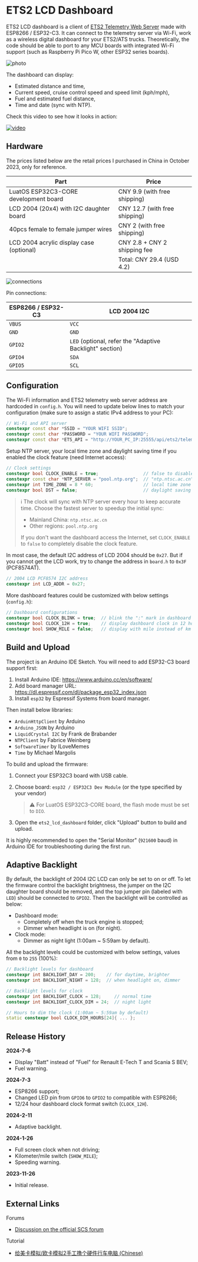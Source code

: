 # ETS2 LCD Dashboard

ETS2 LCD dashboard is a client of [ETS2 Telemetry Web Server](https://github.com/Funbit/ets2-telemetry-server) made with ESP8266 / ESP32-C3. It can connect to the telemetry server via Wi-Fi, work as a wireless digital dashboard for your ETS2/ATS trucks. Theoretically, the code should be able to port to any MCU boards with integrated Wi-Fi support (such as Raspberry Pi Pico W, other ESP32 series boards).

![photo](media/dashboard.jpg)

The dashboard can display:

- Estimated distance and time,
- Current speed, cruise control speed and speed limit (kph/mph),
- Fuel and estimated fuel distance,
- Time and date (sync with NTP).

Check this video to see how it looks in action:

[![video](https://img.youtube.com/vi/SX45oxnS2IU/0.jpg)](https://www.youtube.com/watch?v=SX45oxnS2IU)

## Hardware

The prices listed below are the retail prices I purchased in China in October 2023, only for reference.

| Part                                     | Price                         |
| ---------------------------------------- | ----------------------------- |
| LuatOS ESP32C3-CORE development board    | CNY 9.9 (with free shipping)  |
| LCD 2004 (20x4) with I2C daughter board  | CNY 12.7 (with free shipping) |
| 40pcs female to female jumper wires      | CNY 2 (with free shipping)    |
| LCD 2004 acrylic display case (optional) | CNY 2.8 + CNY 2 shipping fee  |
|                                          | Total: CNY 29.4 (USD 4.2)     |

![connections](media/ets2_lcd_dashboard.png)

Pin connections:

| ESP8266 / ESP32-C3 | LCD 2004 I2C                                             |
| ------------------ | -------------------------------------------------------- |
| `VBUS`             | `VCC`                                                    |
| `GND`              | `GND`                                                    |
| `GPIO2`            | `LED` (optional, refer the "Adaptive Backlight" section) |
| `GPIO4`            | `SDA`                                                    |
| `GPIO5`            | `SCL`                                                    |

## Configuration

The Wi-Fi information and ETS2 telemetry web server address are hardcoded in `config.h`. You will need to update below lines to match your configuration (make sure to assign a static IPv4 address to your PC):

```cpp
// Wi-Fi and API server
constexpr const char *SSID = "YOUR WIFI SSID";
constexpr const char *PASSWORD = "YOUR WIFI PASSWORD";
constexpr const char *ETS_API = "http://YOUR_PC_IP:25555/api/ets2/telemetry";
```

Setup NTP server, your local time zone and daylight saving time if you enabled the clock feature (need Internet access):

```cpp
// Clock settings
constexpr bool CLOCK_ENABLE = true;                 // false to disable the clock feature
constexpr const char *NTP_SERVER = "pool.ntp.org";  // "ntp.ntsc.ac.cn" for mainland China
constexpr int TIME_ZONE = 8 * 60;                   // local time zone in minutes
constexpr bool DST = false;                         // daylight saving time
```

> ℹ The clock will sync with NTP server every hour to keep accurate time. Choose the fastest server to speedup the initial sync:
>
> - Mainland China: `ntp.ntsc.ac.cn`
> - Other regions: `pool.ntp.org`
>
> If you don't want the dashboard access the Internet, set `CLOCK_ENABLE` to `false` to completely disable the clock feature.

In most case, the default I2C address of LCD 2004 should be `0x27`. But if you cannot get the LCD work, try to change the address in `board.h` to `0x3F` (PCF8574AT).

```cpp
// 2004 LCD PCF8574 I2C address
constexpr int LCD_ADDR = 0x27;
```

More dashboard features could be customized with below settings (`config.h`):

```cpp
// Dashboard configurations
constexpr bool CLOCK_BLINK = true;  // blink the ":" mark in dashboard clock
constexpr bool CLOCK_12H = true;    // display dashboard clock in 12 hour
constexpr bool SHOW_MILE = false;   // display with mile instead of km
```

## Build and Upload

The project is an Arduino IDE Sketch. You will need to add ESP32-C3 board support first:

1. Install Arduino IDE: https://www.arduino.cc/en/software/
2. Add board manager URL: https://dl.espressif.com/dl/package_esp32_index.json
3. Install `esp32` by Espressif Systems from board manager.

Then install below libraries:

- `ArduinHttpClient` by Arduino
- `Arduino_JSON` by Arduino
- `LiquidCrystal I2C` by Frank de Brabander
- `NTPClient` by Fabrice Weinberg
- `SoftwareTimer` by ILoveMemes
- `Time` by Michael Margolis

To build and upload the firmware:

 1. Connect your ESP32C3 board with USB cable.

 2. Choose board: `esp32 / ESP32C3 Dev Module` (or the type specified by your vendor)

    > ⚠ For LuatOS ESP32C3-CORE board, the flash mode must be set to `DIO`.

 3. Open the `ets2_lcd_dashboard` folder, click "Upload" button to build and upload.

It is highly recommended to open the "Serial Monitor" (`921600` baud) in Arduino IDE for troubleshooting during the first run.

## Adaptive Backlight

By default, the backlight of 2004 I2C LCD can only be set to on or off. To let the firmware control the backlight brightness, the jumper on the I2C daughter board should be removed, and the top jumper pin (labeled with `LED`) should be connected to `GPIO2`. Then the backlight will be controlled as below:

- Dashboard mode:
  - Completely off when the truck engine is stopped;
  - Dimmer when headlight is on (for night).
- Clock mode:
  - Dimmer as night light (1:00am ~ 5:59am by default).

All the backlight levels could be customized with below settings, values from `0` to `255` (100%):

```cpp
// Backlight levels for dashboard
constexpr int BACKLIGHT_DAY = 200;    // for daytime, brighter
constexpr int BACKLIGHT_NIGHT = 128;  // when headlight on, dimmer

// Backlight levels for clock
constexpr int BACKLIGHT_CLOCK = 128;     // normal time
constexpr int BACKLIGHT_CLOCK_DIM = 24;  // night light

// Hours to dim the clock (1:00am ~ 5:59am by default)
static constexpr bool CLOCK_DIM_HOURS[24]{ ... };
```

## Release History

**2024-7-6**

- Display "Batt" instead of "Fuel" for Renault E-Tech T and Scania S BEV;
- Fuel warning.

**2024-7-3**

- ESP8266 support;
- Changed LED pin from `GPIO6` to `GPIO2` to compatible with ESP8266;
- 12/24 hour dashboard clock format switch (`CLOCK_12H`).

**2024-2-11**

- Adaptive backlight.

**2024-1-26**

- Full screen clock when not driving;
- Kilometer/mile switch (`SHOW_MILE`);
- Speeding warning.

**2023-11-26**

- Initial release.

## External Links

Forums

- [Discussion on the official SCS forum](https://forum.scssoft.com/viewtopic.php?p=1881413)

Tutorial

- [给美卡模拟/欧卡模拟2手工撸个硬件行车电脑 (Chinese)](https://post.smzdm.com/p/al8ee28e/)
